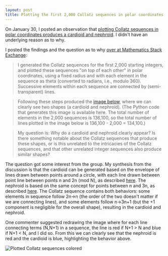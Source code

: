 ```yaml
---
layout: post
title: Plotting the first 2,000 Collatz sequences in polar coordinates produces a cardioid and a nephroid
---
```


On January 30, I posted an observation that [plotting Collatz sequences in polar coordinates produces a cardioid and nephroid](https://en.wikipedia.org/wiki/Cardioid). I didn't have an underlying reason as to why.

I posted the findings and the question as to why [over at Mathematics Stack Exchange](https://math.stackexchange.com/questions/4005950/why-does-plotting-collatz-sequences-in-polar-coordinates-produce-a-cardioid-and):

> I generated the Collatz sequences for the first 2,000 starting integers, and plotted these sequences "on top of each other" in polar coordinates, using a fixed radius and with each element in the sequence as theta (converted to radians, i.e., modulo 360). Successive elements within each sequence are connected by (semi-transparent) lines.

> Following these steps produced the [image below](http://www.kylegiddon.com/images/collatz.png), where we can clearly see two shapes (a cardioid and nephroid). (The Python code that generates this image is available here. The total number of elements in the 2,000 sequences is 136,100, so the total number of lines plotted in the image below is 136,100 - 2,000 = 134,100.)

> My question is: Why do a cardioid and nephroid clearly appear? Is there something notable about the Collatz sequences that produce these shapes, or is this unrelated to the intricacies of the Collatz sequences, and that other unrelated integer sequences also produce similar shapes?

The question got some interest from the group. My synthesis from the discussion is that the cardioid can be generated based on the envelope of lines drawn between points around a circle, with each line drawn between point line between points n and 2n (mod N), as described [here](https://divisbyzero.com/2018/04/02/i-heart-cardioids/). The nephroid is based on the same concept for points between n and 3n, as described [here](https://www.youtube.com/watch?app=desktop&v=qhbuKbxJsk8). The Collatz sequence contains both behaviors: some elements in sequence follow 2n->n (the order of the two doesn't matter if we are connecting lines), and some elements follow n->3n+1 (but the +1 component is negligible for the overall shape), resulting in the cardioid and nephroid.

One commenter suggested redrawing the image where for each line connecting terms (N,N+1) in a sequence, the line is red if N+1 > N and blue if N+1 < N, and I did so. From this we can clearly see that the nephroid is red and the cardioid is blue, highlighting the behavior above.

![Plotted Collatz sequences colored](/images/collatz_colored.png)
